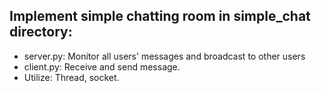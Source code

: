 ## Implement simple chatting room in simple_chat directory:

- server.py: Monitor all users' messages and broadcast to other users
- client.py: Receive and send message.
- Utilize: Thread, socket.
